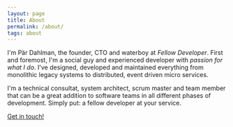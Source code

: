 ```yaml
---
layout: page
title: About
permalink: /about/
tags: about
---
```


I'm Pär Dahlman, the founder, CTO and waterboy at _Fellow Developer_. First and foremost, I'm a social guy and experienced developer with _passion for what I do_. I've designed, developed and maintained everything from monolithic legacy systems to distributed, event driven micro services.

I'm a technical consultat, system architect, scrum master and team member that can be a great addition to software teams in all different phases of development. Simply put: a fellow developer at your service.


[Get in touch!](/contact)
